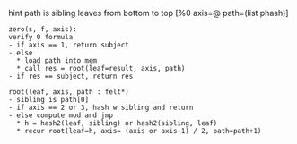 hint path is sibling leaves from bottom to top
[%0 axis=@ path=(list phash)]

```
zero(s, f, axis):
verify 0 formula 
- if axis == 1, return subject
- else
  * load path into mem
  * call res = root(leaf=result, axis, path)
- if res == subject, return res

root(leaf, axis, path : felt*)
- sibling is path[0] 
- if axis == 2 or 3, hash w sibling and return
- else compute mod and jmp
  * h = hash2(leaf, sibling) or hash2(sibling, leaf)
  * recur root(leaf=h, axis= (axis or axis-1) / 2, path=path+1)
```


